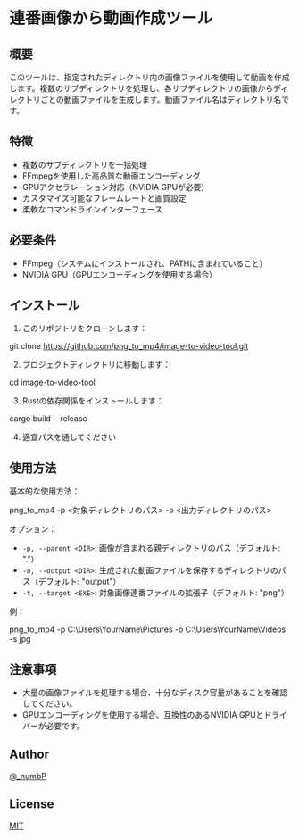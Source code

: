 # 連番画像から動画作成ツール

## 概要

このツールは、指定されたディレクトリ内の画像ファイルを使用して動画を作成します。複数のサブディレクトリを処理し、各サブディレクトリの画像からディレクトリごとの動画ファイルを生成します。動画ファイル名はディレクトリ名です。

## 特徴

- 複数のサブディレクトリを一括処理
- FFmpegを使用した高品質な動画エンコーディング
- GPUアクセラレーション対応（NVIDIA GPUが必要）
- カスタマイズ可能なフレームレートと画質設定
- 柔軟なコマンドラインインターフェース

## 必要条件

- FFmpeg（システムにインストールされ、PATHに含まれていること）
- NVIDIA GPU（GPUエンコーディングを使用する場合）

## インストール

1. このリポジトリをクローンします：

git clone https://github.com/png_to_mp4/image-to-video-tool.git


2. プロジェクトディレクトリに移動します：

cd image-to-video-tool


3. Rustの依存関係をインストールします：

cargo build --release

4. 適宜パスを通してください



## 使用方法

基本的な使用方法：


png_to_mp4 -p <対象ディレクトリのパス> -o <出力ディレクトリのパス>



オプション：
- `-p, --parent <DIR>`: 画像が含まれる親ディレクトリのパス（デフォルト: "."）
- `-o, --output <DIR>`: 生成された動画ファイルを保存するディレクトリのパス（デフォルト: "output"）
- `-t, --target <EXE>`: 対象画像連番ファイルの拡張子（デフォルト: "png"）

例：

png_to_mp4 -p C:\Users\YourName\Pictures -o C:\Users\YourName\Videos -s jpg



## 注意事項

- 大量の画像ファイルを処理する場合、十分なディスク容量があることを確認してください。
- GPUエンコーディングを使用する場合、互換性のあるNVIDIA GPUとドライバーが必要です。

## Author

[@_numbP](https://twitter.com/_numbP)

## License

[MIT](https://github.com/go-numb/png_to_mp4/blob/master/LICENSE)